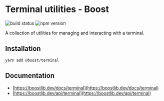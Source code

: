 # Terminal utilities - Boost

![build status](https://img.shields.io/github/actions/workflow/status/milesj/boost/build.yml)
![npm version](https://img.shields.io/npm/v/@boost/terminal)

A collection of utilities for managing and interacting with a terminal.

## Installation

```
yarn add @boost/terminal
```

## Documentation

- [https://boostlib.dev/docs/terminal](https://boostlib.dev/docs/terminal)
- [https://boostlib.dev/api/terminal](https://boostlib.dev/api/terminal)
